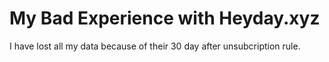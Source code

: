# My Bad Experience with Heyday.xyz

I have lost all my data because of their 30 day after unsubcription rule.
